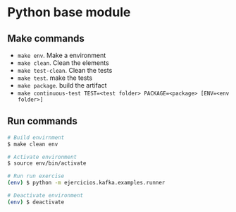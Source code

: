 # Python base module

## Make commands

* `make env`. Make a environment
* `make clean`. Clean the elements 
* `make test-clean`. Clean the tests
* `make test`. make the tests
* `make package`. build the artifact
* `make continuous-test TEST=<test folder> PACKAGE=<package> [ENV=<env folder>]` 

## Run commands

```bash
# Build envirnment
$ make clean env

# Activate environment
$ source env/bin/activate

# Run run exercise
(env) $ python -m ejercicios.kafka.examples.runner

# Deactivate environment
(env) $ deactivate
```


